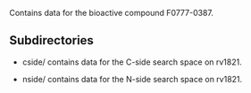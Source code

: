 Contains data for the bioactive compound F0777-0387.

## Subdirectories

- cside/ contains data for the C-side search space on rv1821.

- nside/ contains data for the N-side search space on rv1821.

